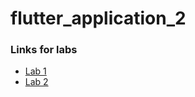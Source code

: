 # flutter_application_2

### Links for labs

- [Lab 1](README_FOLDER/1.md)
- [Lab 2](README_FOLDER/2.md)